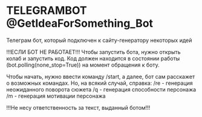 # TELEGRAMBOT @GetIdeaForSomething_Bot
Телеграм бот, который подключен к сайту-генератору некоторых идей

!!!ЕСЛИ БОТ НЕ РАБОТАЕТ!!! Чтобы запустить бота, нужно открыть колаб и запустить код. Код должен находится в состоянии работы (bot.polling(none_stop=True)) на момент обращения к боту.

Чтобы начать, нужно ввести команду /start, а далее, бот сам расскажет о возможных командах.
Но, на всякий случай, справка:
/re - генерация неожиданного поворота сюжета
/q - генерация способности персонажа
/m - генерация мотивации персонажа

!!!Не несу ответственность за текст, выданный ботом!!!
